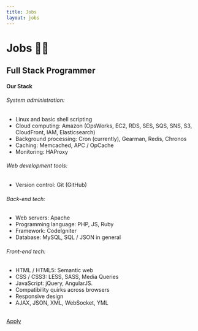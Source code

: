 ```yaml
---
title: Jobs
layout: jobs
---
```


<h1 class="mdl-typography--font-light">Jobs 🤩🥳</h1>

<h2 class="mdl-typography--font-light"> Full Stack Programmer</h2>

<h4>Our Stack</h4>

<h6>System administration:</h6>
<ul>
    <li>Linux and basic shell scripting</li>
    <li>Cloud computing: Amazon (OpsWorks, EC2, RDS, SES, SQS, SNS, S3, CloudFront, IAM, Elasticsearch)</li>
    <li>Background processing: Cron (currently), Gearman, Redis, Chronos</li>
    <li>Caching: Memcached, APC / OpCache</li>
    <li>Monitoring: HAProxy</li>
</ul>
<h6>Web development tools:</h6>
<ul>
    <li>Version control: Git (GitHub)</li>
</ul>
<h6>Back-end tech:</h6>
<ul>
    <li>Web servers: Apache</li>
    <li>Programming language: PHP, JS, Ruby</li>
    <li>Framework: CodeIgniter</li>
    <li>Database: MySQL, SQL / JSON in general</li>
</ul>
<h6>Front-end tech:</h6>
<ul>
    <li>HTML / HTML5: Semantic web</li>
    <li>CSS / CSS3: LESS, SASS, Media Queries</li>
    <li>JavaScript: jQuery, AngularJS.</li>
    <li>Compatibility quirks across browsers</li>
    <li>Responsive design</li>
    <li>AJAX, JSON, XML, WebSocket, YML</li>
</ul>

<br>

<a class="mdl-button mdl-js-button mdl-js-ripple-effect mdl-button--raised mdl-button--accent" href="mailto:founders@rime.co?subject=Full Stack Programmer&amp;body=Hi founders, I am Full Name (/@username), I want to join {{ site.title }} as a Full Stack Programmer. PFA Resume.)" style="width: 175px; margin-bottom: 10px;">
    Apply
</a>
